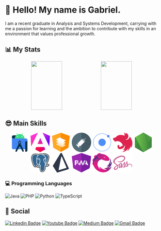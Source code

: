 # 👋 Hello! My name is Gabriel. 
I am a recent graduate in Analysis and Systems Development, carrying with me a passion for learning and the ambition to contribute with my skills in an environment that values professional growth.

## 📊 My Stats

<div align="center">
    <img src="https://github-readme-stats-sigma-five.vercel.app/api?username=sougabriel&show_icons=true&include_all_commits=true&count_private=true&theme=tokyonight"  width="45%" height="160em" />
    <img src="https://github-readme-stats-sigma-five.vercel.app/api/top-langs/?username=sougabriel&layout=compact&langs_count=10&theme=react&count_private=true&hide=html,css" width="45%" height="160em" />
</div>

## 😎 Main Skills

<div align="center">
    <img src="./assets/icons/androidstudio-original.svg"   width="64" height="64" />
    <img src="./assets/icons/angular-17-original.svg"      width="64" height="64" />
    <img src="./assets/icons/angularmaterial-original.svg" width="64" height="64" />
    <img src="./assets/icons/dependency-injection.svg"     width="64" height="64" />
    <img src="./assets/icons/ionic-original.svg"           width="64" height="64" />
    <img src="./assets/icons/nestjs-original.svg"          width="64" height="64" />
    <img src="./assets/icons/nodejs-original.svg"          width="64" height="64" />
    <img src="./assets/icons/postgresql-original.svg"      width="64" height="64" />
    <img src="./assets/icons/prisma-original.svg"          width="64" height="64" />
    <img src="./assets/icons/pwa.svg"                      width="64" height="64" />  
    <img src="./assets/icons/rxjs-original.svg"            width="64" height="64" />
    <img src="./assets/icons/sass-original.svg"            width="64" height="64" />
</div>

### 💻 Programming Languages

![Java](https://img.shields.io/badge/java-%23ED8B00.svg?style=for-the-badge&logo=openjdk&logoColor=white)
![PHP](https://img.shields.io/badge/php-%23777BB4.svg?style=for-the-badge&logo=php&logoColor=white)
![Python](https://img.shields.io/badge/python-3670A0?style=for-the-badge&logo=python&logoColor=ffdd54)
![TypeScript](https://img.shields.io/badge/typescript-%23007ACC.svg?style=for-the-badge&logo=typescript&logoColor=white)

## 📲 Social

[![Linkedin Badge](https://img.shields.io/badge/-sougabriels-blue?style=flat-square&logo=Linkedin&logoColor=white&link=https://www.linkedin.com/in/sougabriels/)](https://www.linkedin.com/in/sougabriels/)
[![Youtube Badge](https://img.shields.io/badge/-Gavri'el-darkred?style=flat-square&logo=youtube&logoColor=white&link=https://www.youtube.com/@gavriels)](https://www.youtube.com/@gavriels)
[![Medium Badge](https://img.shields.io/badge/-@gabriel.dsouzapro-03a57a?style=flat-square&labelColor=000000&logo=Medium&link=https://medium.com/@gabriel.dsouzapro/)](https://medium.com/@gabriel.dsouzapro)
[![Gmail Badge](https://img.shields.io/badge/-gabriel.dsouzapro@gmail.com-c14438?style=flat-square&logo=Gmail&logoColor=white&link=mailto:gabriel.dsouzapro@gmail.com)](mailto:gabriel.dsouzapro@gmail.com)
